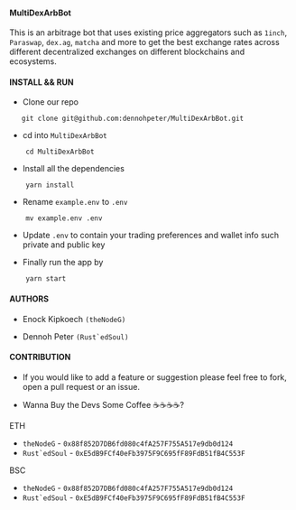#### MultiDexArbBot

This is an arbitrage bot that uses existing price aggregators such as `1inch`, `Paraswap`, `dex.ag`, `matcha` and more
to get the best exchange rates across different decentralized exchanges on different blockchains and ecosystems.

#### INSTALL && RUN

- Clone our repo

```
   git clone git@github.com:dennohpeter/MultiDexArbBot.git
```

- cd into `MultiDexArbBot`

```
    cd MultiDexArbBot
```

- Install all the dependencies

```
    yarn install
```

- Rename `example.env` to `.env`

```
    mv example.env .env
```

- Update `.env` to contain your trading preferences and wallet info such private and public key

- Finally run the app by

```
    yarn start
```

#### AUTHORS

- Enock Kipkoech `(theNodeG)`

- Dennoh Peter `` (Rust`edSoul) ``

#### CONTRIBUTION

- If you would like to add a feature or suggestion please feel free to fork, open a pull request or an issue.

- Wanna Buy the Devs Some Coffee ☕️☕️☕️☕️?

ETH

- `theNodeG` - `0x88f852D7DB6fd080c4fA257F755A517e9db0d124`
- `` Rust`edSoul `` - `0xE5dB9FCf40eFb3975F9C695fF89FdB51fB4C553F`

BSC

- `theNodeG` - `0x88f852D7DB6fd080c4fA257F755A517e9db0d124`
- `` Rust`edSoul `` - `0xE5dB9FCf40eFb3975F9C695fF89FdB51fB4C553F`
